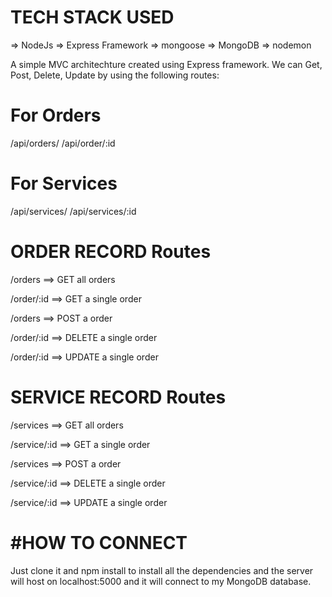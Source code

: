 # TECH STACK USED

=> NodeJs
=> Express Framework
=> mongoose
=> MongoDB
=> nodemon

A simple MVC architechture created using Express framework.
We can Get, Post, Delete, Update by using the following routes:

# For Orders

/api/orders/
/api/order/:id

# For Services

/api/services/
/api/services/:id

# ORDER RECORD Routes

/orders ==> GET all orders

/order/:id ==> GET a single order

/orders ==> POST a order

/order/:id ==> DELETE a single order

/order/:id ==> UPDATE a single order

# SERVICE RECORD Routes

/services ==> GET all orders

/service/:id ==> GET a single order

/services ==> POST a order

/service/:id ==> DELETE a single order

/service/:id ==> UPDATE a single order

# #HOW TO CONNECT

Just clone it and npm install to install all the dependencies and the server will host on localhost:5000 and it will connect to my MongoDB database.
